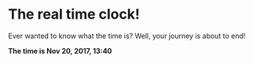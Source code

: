 # The real time clock!

Ever wanted to know what the time is? Well, your journey is about to end!

**The time is Nov 20, 2017, 13:40**